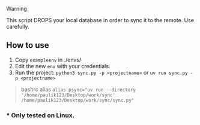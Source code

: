 > [!WARNING]  
> This script DROPS your local database in order to sync it to the remote. Use carefully.

## How to use
1. Copy `exampleenv` in ./envs/<projectname>
2. Edit the new `env` with your credentials.
3. Run the project: `python3 sync.py -p <projectname>` or `uv run sync.py -p <projectname>`


> bashrc alias
> `alias psync="uv run --directory '/home/paulik123/Desktop/work/sync' /home/paulik123/Desktop/work/sync/sync.py"`

### * Only tested on Linux.
